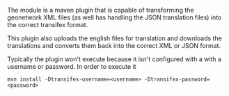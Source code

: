 The module is a maven plugin that is capable of transforming the geonetwork XML files (as well has handling the JSON translation files) 
into the correct transifex format.

This plugin also uploads the english files for translation and downloads the translations and converts them back into the correct XML or JSON format.

Typically the plugin won't execute because it isn't configured with a with a username or password.  In order to execute it
 
    mvn install -Dtransifex-username=<username> -Dtransifex-password=<password> 